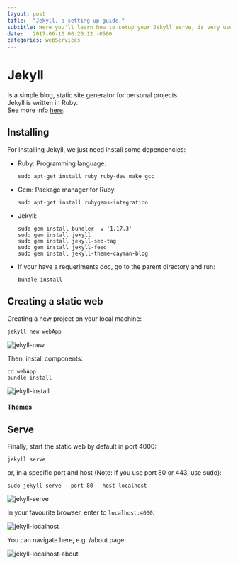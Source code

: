 ```yaml
---
layout: post
title:  "Jekyll, a setting up guide."
subtitle: Here you'll learn how to setup your Jekyll serve, is very useful if you work with static pages.
date:   2017-06-10 00:20:12 -0500
categories: webServices
---
```

# Jekyll

Is a simple blog, static site generator for personal projects.  
Jekyll is written in Ruby.  
See more info [here](https://jekyllrb.com/).

## Installing

For installing Jekyll, we just need install some dependencies:

* Ruby: Programming language.

      sudo apt-get install ruby ruby-dev make gcc

* Gem: Package manager for Ruby.

      sudo apt-get install rubygems-integration

* Jekyll:

      sudo gem install bundler -v '1.17.3'  
      sudo gem install jekyll  
      sudo gem install jekyll-seo-tag  
      sudo gem install jekyll-feed  
      sudo gem install jekyll-theme-cayman-blog  

* If your have a requeriments doc, go to the parent directory and run:

      bundle install

## Creating a static web

Creating a new project on your local machine:

    jekyll new webApp
    
![jekyll-new][jekyll_new]

Then, install components:

    cd webApp
    bundle install

![jekyll-install][jekyll_install]

#### Themes

## Serve

Finally, start the static web by default in port 4000:

    jekyll serve

or, in a specific port and host (Note: if you use port 80 or 443, use sudo):

    sudo jekyll serve --port 80 --host localhost

![jekyll-serve][jekyll_serve]

In your favourite browser, enter to `localhost:4000`:

![jekyll-localhost][jekyll_localhost]

You can navigate here, e.g. /about page:

![jekyll-localhost-about][jekyll_localhost_about]

[jekyll_new]:             /assets/webApp/jekyll/jekyll_new.png
[jekyll_install]:         /assets/webApp/jekyll/jekyll_install.png
[jekyll_serve]:           /assets/webApp/jekyll/jekyll_serve.png
[jekyll_localhost]:       /assets/webApp/jekyll/jekyll_localhost.png
[jekyll_localhost_about]: /assets/webApp/jekyll/jekyll_localhost_about.png

